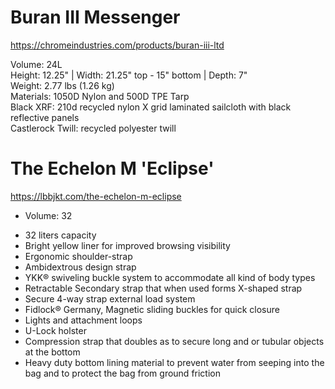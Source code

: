 # Buran III Messenger
https://chromeindustries.com/products/buran-iii-ltd

Volume: 24L  
Height: 12.25" | Width: 21.25" top - 15" bottom | Depth: 7"  
Weight: 2.77 lbs (1.26 kg)  
Materials: 1050D Nylon and 500D TPE Tarp  
Black XRF: 210d recycled nylon X grid laminated sailcloth with black reflective panels  
Castlerock Twill: recycled polyester twill

# The Echelon M 'Eclipse'
https://lbbjkt.com/the-echelon-m-eclipse

* Volume: 32

- 32 liters capacity
- Bright yellow liner for improved browsing visibility
- Ergonomic shoulder-strap
- Ambidextrous design strap
- YKK® swiveling buckle system to accommodate all kind of body types
- Retractable Secondary strap that when used forms X-shaped strap
- Secure 4-way strap external load system
- Fidlock® Germany, Magnetic sliding buckles for quick closure
- Lights and attachment loops
- U-Lock holster
- Compression strap that doubles as to secure long and or tubular objects at the bottom
- Heavy duty bottom lining material to prevent water from seeping into the bag and to protect the bag from ground friction